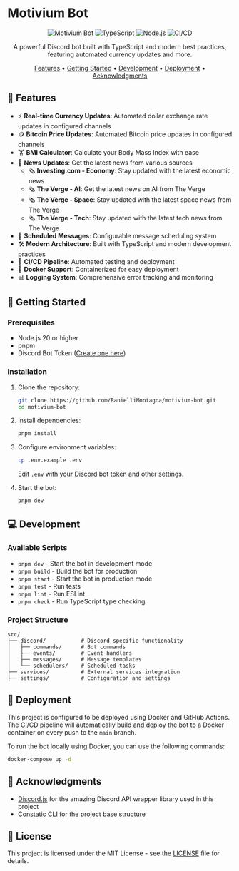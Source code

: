 # Motivium Bot

<div align="center">

![Motivium Bot](https://img.shields.io/badge/Discord-Bot-7289DA?style=for-the-badge&logo=discord&logoColor=white)
![TypeScript](https://img.shields.io/badge/TypeScript-007ACC?style=for-the-badge&logo=typescript&logoColor=white)
![Node.js](https://img.shields.io/badge/Node.js-43853D?style=for-the-badge&logo=node.js&logoColor=white)
[![CI/CD](https://img.shields.io/github/actions/workflow/status/RanielliMontagna/motivium-bot/deploy.yml?style=for-the-badge&label=CI%2FCD)](https://github.com/RanielliMontagna/motivium-bot/actions)

A powerful Discord bot built with TypeScript and modern best practices, featuring automated currency updates and more.

[Features](#-features) •
[Getting Started](#-getting-started) •
[Development](#-development) •
[Deployment](#-deployment) •
[Acknowledgments](#-acknowledgments) 

</div>

## 🌟 Features

- ⚡ **Real-time Currency Updates**: Automated dollar exchange rate updates in configured channels
- 🪙 **Bitcoin Price Updates**: Automated Bitcoin price updates in configured channels
- 🏋️ **BMI Calculator**: Calculate your Body Mass Index with ease
- 📰 **News Updates**: Get the latest news from various sources
   - 🗞️ **Investing.com - Economy**: Stay updated with the latest economic news
   - 🗞️ **The Verge - AI**:  Get the latest news on AI from The Verge
   - 🗞️ **The Verge - Space**: Stay updated with the latest space news from The Verge
   - 🗞️ **The Verge - Tech**: Stay updated with the latest tech news from The Verge
- 🔄 **Scheduled Messages**: Configurable message scheduling system
- 🛠️ **Modern Architecture**: Built with TypeScript and modern development practices
- 🚀 **CI/CD Pipeline**: Automated testing and deployment
- 🐳 **Docker Support**: Containerized for easy deployment
- 📊 **Logging System**: Comprehensive error tracking and monitoring

## 🚀 Getting Started

### Prerequisites

- Node.js 20 or higher
- pnpm
- Discord Bot Token ([Create one here](https://discord.com/developers/applications))

### Installation

1. Clone the repository:

   ```bash
   git clone https://github.com/RanielliMontagna/motivium-bot.git
   cd motivium-bot
   ```

2. Install dependencies:

   ```bash
   pnpm install
   ```

3. Configure environment variables:

   ```bash
   cp .env.example .env
   ```

   Edit `.env` with your Discord bot token and other settings.

4. Start the bot:
   ```bash
   pnpm dev
   ```

## 💻 Development

### Available Scripts

- `pnpm dev` - Start the bot in development mode
- `pnpm build` - Build the bot for production
- `pnpm start` - Start the bot in production mode
- `pnpm test` - Run tests
- `pnpm lint` - Run ESLint
- `pnpm check` - Run TypeScript type checking

### Project Structure

```
src/
├── discord/           # Discord-specific functionality
│   ├── commands/      # Bot commands
│   ├── events/        # Event handlers
│   ├── messages/      # Message templates
│   └── schedulers/    # Scheduled tasks
├── services/          # External services integration
├── settings/          # Configuration and settings
```

## 🚢 Deployment

This project is configured to be deployed using Docker and GitHub Actions. The CI/CD pipeline will automatically build and deploy the bot to a Docker container on every push to the `main` branch.

To run the bot locally using Docker, you can use the following commands:

```bash
docker-compose up -d
```

## 🙏 Acknowledgments

- [Discord.js](https://discord.js.org/) for the amazing Discord API wrapper library used in this project
- [Constatic CLI](https://github.com/rinckodev/constatic) for the project base structure 

## 📝 License

This project is licensed under the MIT License - see the [LICENSE](LICENSE) file for details.
